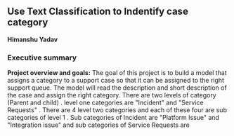 ## Use Text Classification to Indentify case category

**Himanshu Yadav**

### Executive summary

**Project overview and goals:** The goal of this project is to build a model that assigns a category to a support case so that it can be assigned to the right support queue. The model will read the description and short description of the case and assign the right category. There are two levels of category (Parent and child) . level one categories are  "Incident" and "Service Requests" . There are 4 level two categories and each of these four are sub categories of level 1 . Sub categories of Incident are "Platform Issue" and "Integration issue" and sub categories of Service Requests are 
